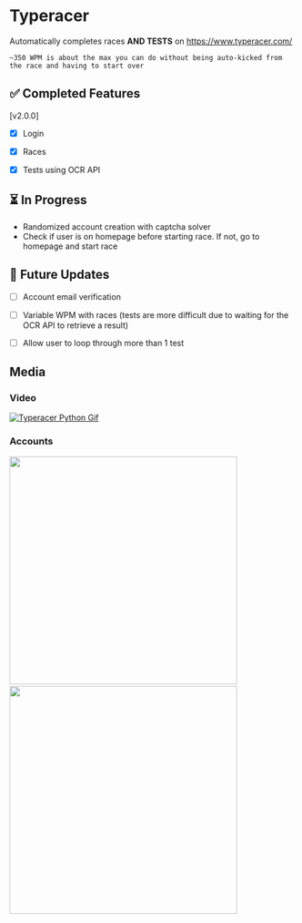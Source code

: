 # Typeracer
Automatically completes races **AND TESTS** on https://www.typeracer.com/

`~350 WPM is about the max you can do without being auto-kicked from the race and having to start over`

## ✅ Completed Features
[v2.0.0]
- [x] Login
- [x] Races
- [x] Tests using OCR API


## ⏳ In Progress
- Randomized account creation with captcha solver
- Check if user is on homepage before starting race. If not, go to homepage and start race


## 🚧 Future Updates

- [ ] Account email verification
- [ ] Variable WPM with races (tests are more difficult due to waiting for the OCR API to retrieve a result)
- [ ] Allow user to loop through more than 1 test


## Media
### Video
[![Typeracer Python Gif](https://github.com/Anjato/typeracer-python/blob/master/media/preview.gif)](https://player.vimeo.com/video/769885444/)

### Accounts
<img src="https://user-images.githubusercontent.com/13285227/201352103-b5c9af11-89f9-4ce4-a510-e4d6b596f74a.png" width="400" /> &emsp; <img src="https://user-images.githubusercontent.com/13285227/201352105-93a91fe3-de5d-47f9-9d30-df82d012ff19.png" width="400"/>
